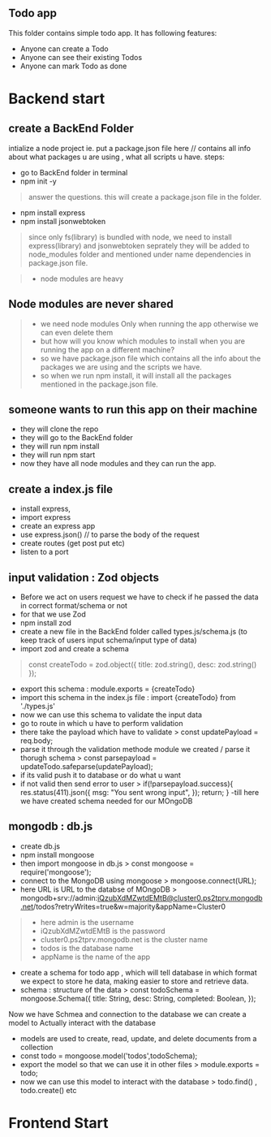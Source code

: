 ## Todo app

This folder contains simple todo app.
It has following features:

- Anyone can create a Todo
- Anyone can see their existing Todos
- Anyone can mark Todo as done

# Backend start

## create a BackEnd Folder

intialize a node project
ie. put a package.json file here // contains all info about what packages u are using , what all scripts u have.
steps: 
- go to BackEnd folder in terminal 
- npm init -y
> answer the questions.
> this will create a package.json file in the folder.

- npm install express
- npm install jsonwebtoken

> since only fs(library) is bundled with node, we need to install express(library) and jsonwebtoken seprately they will be added to node_modules folder and mentioned under name dependencies in package.json file.

> - node modules are heavy
## Node modules are never shared
> - we need node modules Only when running the app otherwise we can even delete them
> - but how will you know which modules to install when you are running the app on a different machine?
> - so we have package.json file which contains all the info about the packages we are using and the scripts we have.
> - so when we run npm install, it will install all the packages mentioned in the package.json file.

## someone wants to run this app on their machine
- they will clone the repo
- they will go to the BackEnd folder
- they will run npm install
- they will run npm start
- now they have all node modules and they can run the app.

## create a index.js file
- install express,
- import express
- create an express app
- use express.json() // to parse the body of the request
- create routes (get post put etc)
- listen to a port

## input validation : Zod objects
- Before we act on users request we have to check if he passed the data in correct format/schema or not
- for that we use Zod
- npm install zod
- create a new file in the BackEnd folder called types.js/schema.js (to keep track of users input schema/input type of data)
- import zod and create a schema
> const createTodo = zod.object({
    title: zod.string(),
    desc: zod.string()
    });
- export this schema : module.exports = {createTodo}
- import this schema in the index.js file : import {createTodo} from './types.js'
- now we can use this schema to validate the input data
- go to route in which u have to perform validation
- there take the payload which have to validate > const updatePayload = req.body;
- parse it through the validation methode module we created / parse it thorugh schema > const parsepayload = updateTodo.safeparse(updatePayload);
- if its valid push it to database or do what u want
- if not valid then send error to user > if(!parsepayload.success){
        res.status(411).json({
            msg: "You sent wrong input",
        });
        return;
    }
-till here we have created schema needed for our MOngoDB

## mongodb : db.js
- create db.js
- npm install mongoose
- then import mongoose in db.js > const mongoose = require('mongoose');
- connect to the MongoDB using mongoose > mongoose.connect(URL);
- here URL is URL to the databse of MOngoDB > mongodb+srv://admin:iQzubXdMZwtdEMtB@cluster0.ps2tprv.mongodb.net/todos?retryWrites=true&w=majority&appName=Cluster0
> - here admin is the username
> - iQzubXdMZwtdEMtB is the password
> - cluster0.ps2tprv.mongodb.net is the cluster name
> - todos is the database name
> - appName is the name of the app

- create a schema for todo app , which will tell database in which format we expect to store he data, making easier to store and retrieve data.
- schema : structure of the data > const todoSchema = mongoose.Schema({
    title: String,
    desc: String,
    completed: Boolean,
});

Now we have Schmea and connection to the database 
we can create a model to Actually interact with the database
- models are used to create, read, update, and delete documents from a collection
- const todo = mongoose.model('todos',todoSchema);
- export the model so that we can use it in other files > module.exports = todo;
- now we can use this model to interact with the database > todo.find() , todo.create() etc

# Frontend Start